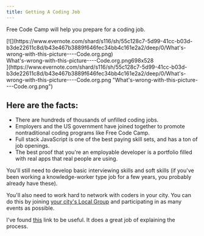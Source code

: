 ```yaml
---
title: Getting A Coding Job
---
```

Free Code Camp will help you prepare for a coding job.

<div class="lightbox-wrapper">[![](https://www.evernote.com/shard/s116/sh/55c128c7-5d99-41cc-b03d-b3de22611c8d/b43e467b3889f646fec34bb4c161e2a2/deep/0/What's-wrong-with-this-picture----Code.org.png)

<div class="meta"><span class="filename">What's-wrong-with-this-picture----Code.org.png</span><span class="informations">698x528</span><span class="expand"></span></div>](https://www.evernote.com/shard/s116/sh/55c128c7-5d99-41cc-b03d-b3de22611c8d/b43e467b3889f646fec34bb4c161e2a2/deep/0/What's-wrong-with-this-picture----Code.org.png "What's-wrong-with-this-picture----Code.org.png") </div>

## Here are the facts:

*   There are hundreds of thousands of unfilled coding jobs.
*   Employers and the US government have joined together to promote nontraditional coding programs like Free Code Camp.
*   Full stack JavaScript is one of the best paying skill sets, and has a ton of job openings.
*   The best proof that you're an employable developer is a portfolio filled with real apps that real people are using.

You'll still need to develop basic interviewing skills and soft skills (if you've been working a knowledge-worker type job for a few years, you probably already have these).

You'll also need to work hard to network with coders in your city. You can do this by joining [your city's Local Group](https://github.com/FreeCodeCamp/FreeCodeCamp/wiki/LocalGroups-List) and participating in as many events as possible.

I've found [this](https://github.com/cassidoo/getting-a-gig) link to be useful. It does a great job of explaining the process.